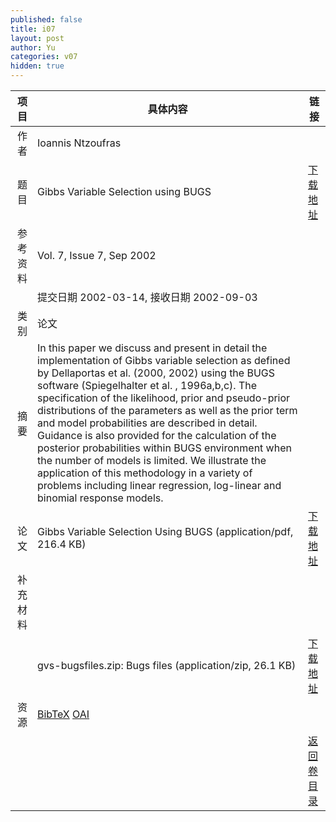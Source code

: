 ```yaml
---
published: false
title: i07
layout: post
author: Yu
categories: v07
hidden: true
---
```


| 项目 | 具体内容 | 链接 |
|---:|---|---|
| 作者 | Ioannis Ntzoufras| |
| 题目 |Gibbs Variable Selection using BUGS | [下载地址](http://www.jstatsoft.org/v07/i07/paper) |
| 参考资料 |Vol. 7, Issue 7, Sep 2002 | |
| | 提交日期 2002-03-14, 接收日期 2002-09-03| | 
| 类别 | 论文| |
| 摘要 | In this paper we discuss and present in detail the implementation of Gibbs variable selection as defined by Dellaportas et al. (2000, 2002) using the BUGS software (Spiegelhalter et al. , 1996a,b,c). The specification of the likelihood, prior and pseudo-prior distributions of the parameters as well as the prior term and model probabilities are described in detail. Guidance is also provided for the calculation of the posterior probabilities within BUGS environment when the number of models is limited. We illustrate the application of this methodology in a variety of problems including linear regression, log-linear and binomial response models.| |
| 论文 | Gibbs Variable Selection Using BUGS  (application/pdf, 216.4 KB)| [下载地址](http://www.jstatsoft.org/v07/i07/paper) |
| 补充材料 | | |
| |gvs-bugsfiles.zip: Bugs files  (application/zip, 26.1 KB)|  [下载地址](http://www.jstatsoft.org/v07/i07/supp/1) |
| 资源 | [BibTeX](http://www.jstatsoft.org/v07/i07/bibtex) [OAI](http://www.jstatsoft.org/oai?verb=GetRecord&identifier=oai.jstatsoft/v07/i07&prefix=oai_dc)| |
| |  | [返回卷目录]({{site.baseurl}}/volume/v07.html) |